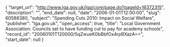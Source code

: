 {
  "target_url": "http://www.lga.gov.uk/lga/core/page.do?pageId=16372315", 
  "description": "", 
  "end_date": null, 
  "date": "2006-01-01T12:00:00", 
  "slug": 60588380, 
  "subject": "Spending Cuts 2010: Impact on Social Welfare", 
  "publisher": "lga.gov.uk", 
  "open_access": true, 
  "title": "Local Government Association: Councils set to have funding cut to pay for academy schools", 
  "record_id": "20060101T120000/5qZwueK0bBbfOx4rpRXazA==", 
  "start_date": null
}

